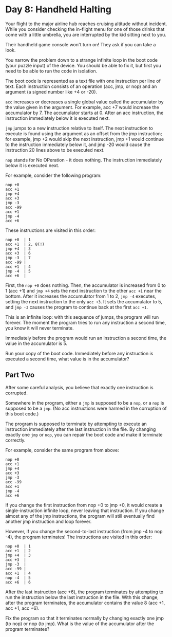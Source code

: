 # Day 8: Handheld Halting

Your flight to the major airline hub reaches cruising
altitude without incident. While you consider checking the
in-flight menu for one of those drinks that come with
a little umbrella, you are interrupted by the kid
sitting next to you.

Their handheld game console won't turn on!
They ask if you can take a look.

You narrow the problem down to a strange infinite loop
in the boot code (your puzzle input) of the device.
You should be able to fix it, but first you need
to be able to run the code in isolation.

The boot code is represented as a text file with
one instruction per line of text.
Each instruction consists of an operation (acc, jmp, or nop)
and an argument (a signed number like +4 or -20).

`acc` increases or decreases a single global value
called the accumulator by the value given in the argument.
For example, acc +7 would increase the accumulator by 7.
The accumulator starts at 0.
After an acc instruction, the instruction immediately below it
is executed next.

`jmp` jumps to a new instruction relative to itself.
The next instruction to execute is found using
the argument as an offset from the jmp instruction;
for example, jmp +2 would skip the next instruction,
jmp +1 would continue to the instruction immediately below it,
and jmp -20 would cause the instruction 20 lines above
to be executed next.

`nop` stands for No OPeration - it does nothing.
The instruction immediately below it is executed next.

For example, consider the following program:

    nop +0
    acc +1
    jmp +4
    acc +3
    jmp -3
    acc -99
    acc +1
    jmp -4
    acc +6

These instructions are visited in this order:

    nop +0  | 1
    acc +1  | 2, 8(!)
    jmp +4  | 3
    acc +3  | 6
    jmp -3  | 7
    acc -99 |
    acc +1  | 4
    jmp -4  | 5
    acc +6  |

First, the `nop +0` does nothing.
Then, the accumulator is increased from 0 to 1 (acc +1)
and `jmp +4` sets the next instruction to
the other `acc +1` near the bottom.
After it increases the accumulator from 1 to 2,
`jmp -4` executes, setting the next instruction to the
only `acc +3`. It sets the accumulator to 5,
and `jmp -3` causes the program to continue back at
the first `acc +1`.

This is an infinite loop: with this sequence of jumps,
the program will run forever.
The moment the program tries to run any instruction
a second time, you know it will never terminate.

Immediately before the program would run an instruction
a second time, the value in the accumulator is 5.

Run your copy of the boot code.
Immediately before any instruction is executed a second time,
what value is in the accumulator?

## Part Two

After some careful analysis, you believe that
exactly one instruction is corrupted.

Somewhere in the program, either a `jmp` is supposed to
be a `nop`, or a `nop` is supposed to be a `jmp`.
(No acc instructions were harmed in the corruption of
this boot code.)

The program is supposed to terminate by attempting
to execute an instruction immediately after the
last instruction in the file.
By changing exactly one `jmp` or `nop`,
you can repair the boot code and make it terminate correctly.

For example, consider the same program from above:

    nop +0
    acc +1
    jmp +4
    acc +3
    jmp -3
    acc -99
    acc +1
    jmp -4
    acc +6

If you change the first instruction from nop +0 to jmp +0,
it would create a single-instruction infinite loop,
never leaving that instruction.
If you change almost any of the jmp instructions,
the program will still eventually find another jmp instruction
and loop forever.

However, if you change the second-to-last instruction
(from jmp -4 to nop -4), the program terminates!
The instructions are visited in this order:

    nop +0  | 1
    acc +1  | 2
    jmp +4  | 3
    acc +3  |
    jmp -3  |
    acc -99 |
    acc +1  | 4
    nop -4  | 5
    acc +6  | 6

After the last instruction (acc +6), the program terminates
by attempting to run the instruction below the last instruction
in the file. With this change, after the program terminates,
the accumulator contains the value 8 (acc +1, acc +1, acc +6).

Fix the program so that it terminates normally by changing
exactly one jmp (to nop) or nop (to jmp).
What is the value of the accumulator after
the program terminates?
